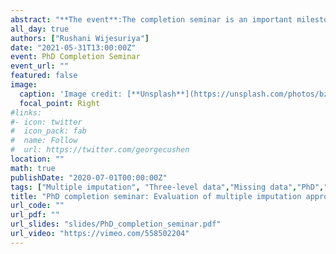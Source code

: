 ```yaml
---
abstract: "**The event**:The completion seminar is an important milestone of PhD candidature where objectives, methods, findings and significance of the research conducted are presented in a public seminar with the aim of receiving constructive feedback from an expert audience prior to submission and further experience in developing arguments effectively.<br> **More details**:Three-level data arising from repeated measures on individuals clustered within higher-level units are common in public health studies.  Missing data are prominent in such studies and are often handled via multiple imputation (MI). Validity of results from MI depends on the appropriate tailoring of the imputation model to the substantive analysis. It is unclear how best to achieve this in the context of three-level data. In this PhD, I evaluated extensions of the widely available single- and two-level MI approaches and specialized three-level approaches in various contexts using both simulation and case studies to provide guidance for the practical researcher."
all_day: true
authors: ["Rushani Wijesuriya"]
date: "2021-05-31T13:00:00Z"
event: PhD Completion Seminar
event_url: ""
featured: false
image:
  caption: 'Image credit: [**Unsplash**](https://unsplash.com/photos/bzdhc5b3Bxs)'
  focal_point: Right
#links:
#- icon: twitter
#  icon_pack: fab
#  name: Follow
#  url: https://twitter.com/georgecushen
location: ""
math: true
publishDate: "2020-07-01T00:00:00Z"
tags: ["Multiple imputation", "Three-level data","Missing data","PhD","Completion Seminar"]
title: "PhD completion seminar: Evaluation of multiple imputation approaches for handling incomplete three-level data"
url_code: ""
url_pdf: ""
url_slides: "slides/PhD_completion_seminar.pdf"
url_video: "https://vimeo.com/558502204"
---
```


